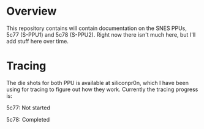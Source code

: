 # Overview

This repository contains will contain documentation on the SNES PPUs, 5c77 (S-PPU1) and 5c78 (S-PPU2). Right now there isn't much here, but I'll add stuff here over time.

# Tracing

The die shots for both PPU is available at siliconpr0n, which I have been using for tracing to figure out how they work. Currently the tracing progress is:

5c77: Not started

5c78: Completed
